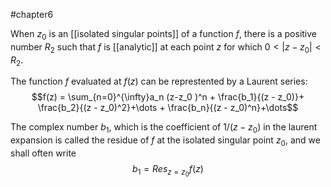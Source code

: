 #chapter6 

When $z_0$ is an [[isolated singular points]] of a function $f$, there is a positive number $R_2$ such that $f$ is [[analytic]] at each point $z$ for which $0<\vert z - z_0\vert < R_2$.

The function $f$ evaluated at $f(z)$ can be represtented by a Laurent series:
$$f(z) = \sum_{n=0}^{\infty}a_n (z-z_0 )^n + \frac{b_1}{(z - z_0)}+ \frac{b_2}{(z - z_0)^2}+\dots + \frac{b_n}{(z - z_0)^n}+\dots$$

The complex number $b_1$, which is the coefficient of $1/(z - z_0)$ in the laurent expansion is called the residue of $f$ at the isolated singular point $z_0$, and we shall often write $$b_1 = Res_{z=z_0}f(z)$$